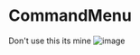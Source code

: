 # CommandMenu
Don't use this its mine
![image](https://user-images.githubusercontent.com/47014056/127944455-332addfa-58be-4faa-ac7f-03b5309e1164.png)
